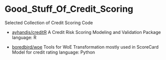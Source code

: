 # Good_Stuff_Of_Credit_Scoring
Selected Collection of Credit Scoring Code

- [ayhandis/creditR](https://github.com/ayhandis/creditR)
  A Credit Risk Scoring Modeling and Validation Package
  language: R

- [boredbird/woe](https://github.com/boredbird/woe)
  Tools for WoE Transformation mostly used in ScoreCard Model for credit rating
  language: Python

